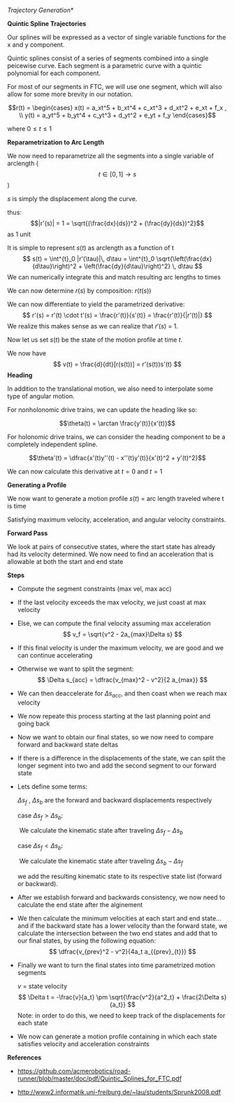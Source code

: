 *Trajectory Generation** 

**Quintic Spline Trajectories**

Our splines will be expressed as a vector of single variable functions for the x and y component.

Quintic splines consist of a series of segments combined into a single peicewise curve. Each segment is a parametric curve with a quintic polynomial for each component. 

For most of our segments in FTC, we will use one segment, which will also allow for some more brevity in our notation.

$$r(t) = \begin{cases}
x(t) = a_xt^5 + b_xt^4 + c_xt^3 + d_xt^2 + e_xt + f_x , \\
y(t) = a_yt^5 + b_yt^4 + c_yt^3 + d_yt^2 + e_yt + f_y
\end{cases}$$

where $0 \le t \le 1$

**Reparametrization to Arc Length**

We now need to reparametrize all the segments into a single variable of arclength ($$t \in [0, 1] \to s$$ )

$s$ is simply the displacement along the curve.

thus: $$|r'(s)| = 1 = \sqrt{(\frac{dx}{ds})^2 + (\frac{dy}{ds})^2}$$as 1 unit 

It is simple to represent $s(t)$ as arclength as a function of t
$$
s(t) = \int^{t}_0 |r'(\tau)|\, d\tau = \int^{t}_0 \sqrt{\left(\frac{dx}{d\tau}\right)^2 + \left(\frac{dy}{d\tau}\right)^2} \, d\tau
$$
We can numerically integrate this and match resulting arc lengths to times

We can now determine $r(s)$ by composition: $r(t(s))$

We can now differentiate to yield the parametrized derivative:
$$
r'(s) = r'(t) \cdot t'(s) = \frac{r'(t)}{s'(t)} = \frac{r'(t)}{|r'(t)|}
$$
We realize this makes sense as we can realize that $r'(s)$ = 1.

Now let us set $s(t)$ be the state of the motion profile at time $t$.

We now have
$$
v(t) = \frac{d}{dt}[r(s(t))] = r'(s(t))s'(t)
$$
**Heading**

In addition to the translational motion, we also need to interpolate some type of angular motion. 

For nonholonomic drive trains, we can update the heading like so:

$$\theta(t) = \arctan \frac{y'(t)}{x'(t)}$$

For holonomic drive trains, we can consider the heading component to be a completely independent spline. 

$$\theta'(t) = \dfrac{x'(t)y''(t) - x''(t)y'(t)}{x'(t)^2 + y'(t)^2}$$

We can now calculate this derivative at $t=0$ and $t=1$



**Generating a Profile**

We now want to generate a motion profile $s(t)$ = arc length traveled where t is time

Satisfying maximum velocity, acceleration, and angular velocity constraints.

**Forward Pass**

We look at pairs of consecutive states, where the start state has already had its velocity determined. We now need to find an acceleration that is allowable at both the start and end state

**Steps**

- Compute the segment constraints (max vel, max acc)

- If the last velocity exceeds the max velocity, we just coast at max velocity

- Else, we can compute the final velocity assuming max acceleration 
  $$
  v_f = \sqrt{v^2 - 2a_{max}\Delta s}
  $$

- If this final velocity is under the maximum velocity, we are good and we can continue accelerating

- Otherwise we want to split the segment:
  $$
  \Delta s_{acc} = \dfrac{v_{max}^2 - v^2}{2 a_{max}}
  $$


- We can then deaccelerate for $\Delta s_{acc}$, and then coast when we reach max velocity

- We now repeate this process starting at the last planning point and going back

- Now we want to obtain our final states, so we now need to compare forward and backward state deltas

- If there is a difference in the displacements of the state, we can split the longer segment into two and add the second segment to our forward state

- Lets define some terms:

  $\Delta s_{f}$ , $\Delta s_{b}$ are the forward and backward displacements respectively

  case $\Delta s_f > \Delta s_b$:

  ​	We calculate the kinematic state after traveling $\Delta s_f - \Delta s_b$

  case $\Delta s_f < \Delta s_b$:

  ​	We calculate the kinematic state after traveling $\Delta s_b - \Delta s_f$



  we add the resulting kinematic state to its respective state list (forward or backward).

- After we establish forward and backwards consistency, we now need to calculate the end state after the alginement

- We then calculate the minimum velocities at each start and end state... and if the backward state has a lower velocity than the forward state, we calculate the intersection between the two end states and add that to our final states, by using the following equation:
  $$
  \dfrac{v_{prev}^2 - v^2}{4a_t a_{{prev}_{t}}}
  $$


- Finally we want to turn the final states into time parametrized motion segments

  $v$ = state velocity
  $$
  \Delta t = -\frac{v}{a_t} \pm \sqrt{\frac{v^2}{a^2_t} + \frac{2\Delta s}{a_t}}
  $$
  Note: in order to do this, we need to keep track of the displacements for each state

- We now can generate a motion profile containing in which each state satisfies velocity and acceleration constraints

**References**

- https://github.com/acmerobotics/road-runner/blob/master/doc/pdf/Quintic_Splines_for_FTC.pdf 

- http://www2.informatik.uni-freiburg.de/~lau/students/Sprunk2008.pdf